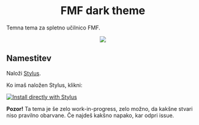 <h1 style="text-align: center">FMF dark theme</h1>

Temna tema za spletno učilnico FMF.

<p align="center">
  <img src="https://raw.githubusercontent.com/hackguy25/fmf-dark-theme/master/images/sample.png"/>
</p>

## Namestitev

Naloži [Stylus](https://add0n.com/stylus.html).

Ko imaš naložen Stylus, klikni:

[![Install directly with Stylus](https://img.shields.io/badge/Install%20directly%20with-Stylus-%233daee9?style=for-the-badge)](https://raw.githubusercontent.com/hackguy25/fmf-dark-theme/master/fmf-dark.user.css)

**Pozor!** Ta tema je še zelo work-in-progress, zelo možno, da kakšne stvari niso pravilno obarvane.
Če najdeš kakšno napako, kar odpri issue.
